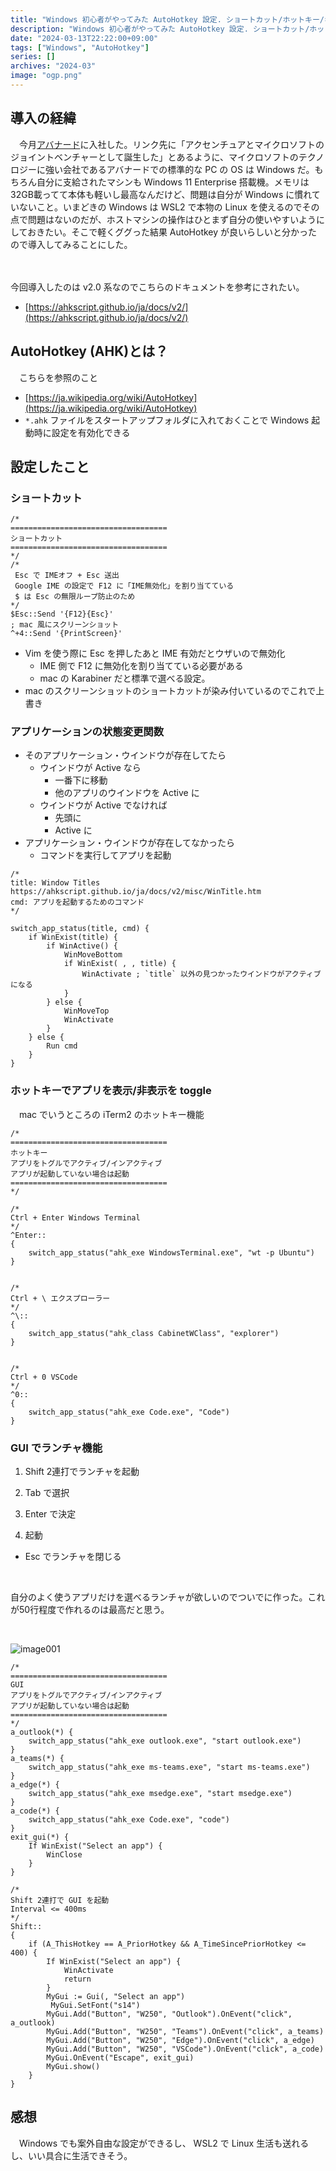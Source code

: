 ```yaml
---
title: "Windows 初心者がやってみた AutoHotkey 設定. ショートカット/ホットキー/キーリマップ/GUI など"
description: "Windows 初心者がやってみた AutoHotkey 設定. ショートカット/ホットキー/キーリマップ/GUI など。ランチャーの GUI も作れて嬉しい。"
date: "2024-03-13T22:22:00+09:00"
tags: ["Windows", "AutoHotkey"]
series: []
archives: "2024-03"
image: "ogp.png"
---
```



## 導入の経緯

　今月[アバナード](https://www.avanade.com/ja-jp/about-avanade)に入社した。リンク先に「アクセンチュアとマイクロソフトのジョイントベンチャーとして誕生した」とあるように、マイクロソフトのテクノロジーに強い会社であるアバナードでの標準的な PC の OS は Windows だ。もちろん自分に支給されたマシンも Windows 11 Enterprise 搭載機。メモリは32GB載ってて本体も軽いし最高なんだけど、問題は自分が Windows に慣れていないこと。いまどきの Windows は WSL2 で本物の Linux を使えるのでその点で問題はないのだが、ホストマシンの操作はひとまず自分の使いやすいようにしておきたい。そこで軽くググった結果 AutoHotkey が良いらしいと分かったので導入してみることにした。

　

今回導入したのは v2.0 系なのでこちらのドキュメントを参考にされたい。

- [https://ahkscript.github.io/ja/docs/v2/](https://ahkscript.github.io/ja/docs/v2/)

## AutoHotkey (AHK)とは？

　こちらを参照のこと

- [https://ja.wikipedia.org/wiki/AutoHotkey](https://ja.wikipedia.org/wiki/AutoHotkey)
- `*.ahk` ファイルをスタートアップフォルダに入れておくことで Windows 起動時に設定を有効化できる

## 設定したこと

### ショートカット


```plain text
/*
===================================
ショートカット
===================================
*/
/*
 Esc で IMEオフ + Esc 送出
 Google IME の設定で F12 に「IME無効化」を割り当てている
 $ は Esc の無限ループ防止のため
*/
$Esc::Send '{F12}{Esc}'
; mac 風にスクリーンショット
^+4::Send '{PrintScreen}'
```

- Vim を使う際に Esc を押したあと IME 有効だとウザいので無効化
	- IME 側で F12 に無効化を割り当てている必要がある
	- mac の Karabiner だと標準で選べる設定。
- mac のスクリーンショットのショートカットが染み付いているのでこれで上書き

### アプリケーションの状態変更関数

- そのアプリケーション・ウインドウが存在してたら
	- ウインドウが Active なら
		- 一番下に移動
		- 他のアプリのウインドウを Active に
	- ウインドウが Active でなければ
		- 先頭に
		- Active に
- アプリケーション・ウインドウが存在してなかったら
	- コマンドを実行してアプリを起動


```plain text
/*
title: Window Titles https://ahkscript.github.io/ja/docs/v2/misc/WinTitle.htm
cmd: アプリを起動するためのコマンド
*/

switch_app_status(title, cmd) {
	if WinExist(title) {
		if WinActive() {
			WinMoveBottom
			if WinExist( , , title) {
				WinActivate ; `title` 以外の見つかったウインドウがアクティブになる
			}
		} else {
			WinMoveTop
			WinActivate
		}
	} else {
		Run cmd
	}
}
```

### ホットキーでアプリを表示/非表示を toggle

　mac でいうところの iTerm2 のホットキー機能


```plain text
/*
===================================
ホットキー
アプリをトグルでアクティブ/インアクティブ
アプリが起動していない場合は起動
===================================
*/

/*
Ctrl + Enter Windows Terminal
*/
^Enter::
{
	switch_app_status("ahk_exe WindowsTerminal.exe", "wt -p Ubuntu")
}


/*
Ctrl + \ エクスプローラー
*/
^\::
{
	switch_app_status("ahk_class CabinetWClass", "explorer")
}


/*
Ctrl + 0 VSCode
*/
^0::
{
	switch_app_status("ahk_exe Code.exe", "Code")
}

```

### GUI でランチャ機能

1. Shift 2連打でランチャを起動

1. Tab で選択

1. Enter で決定

1. 起動

- Esc でランチャを閉じる

<br/>

自分のよく使うアプリだけを選べるランチャが欲しいのでついでに作った。これが50行程度で作れるのは最高だと思う。

<br/>

![image001](2984cf16.png)


```plain text
/*
===================================
GUI
アプリをトグルでアクティブ/インアクティブ
アプリが起動していない場合は起動
===================================
*/
a_outlook(*) {
    switch_app_status("ahk_exe outlook.exe", "start outlook.exe")
}
a_teams(*) {
    switch_app_status("ahk_exe ms-teams.exe", "start ms-teams.exe")
}
a_edge(*) {
    switch_app_status("ahk_exe msedge.exe", "start msedge.exe")
}
a_code(*) {
    switch_app_status("ahk_exe Code.exe", "code")
}
exit_gui(*) {
    If WinExist("Select an app") {
		WinClose
    }
}

/*
Shift 2連打で GUI を起動
Interval <= 400ms
*/
Shift::
{
    if (A_ThisHotkey == A_PriorHotkey && A_TimeSincePriorHotkey <= 400) {
        If WinExist("Select an app") {
            WinActivate
            return
        }
        MyGui := Gui(, "Select an app")
         MyGui.SetFont("s14")
        MyGui.Add("Button", "W250", "Outlook").OnEvent("click", a_outlook)
        MyGui.Add("Button", "W250", "Teams").OnEvent("click", a_teams)
        MyGui.Add("Button", "W250", "Edge").OnEvent("click", a_edge)
        MyGui.Add("Button", "W250", "VSCode").OnEvent("click", a_code)
        MyGui.OnEvent("Escape", exit_gui)
        MyGui.show()
    }
}
```

## 感想

　Windows でも案外自由な設定ができるし、 WSL2 で Linux 生活も送れるし、いい具合に生活できそう。
